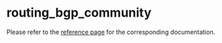 # routing_bgp_community

Please refer to the [reference page](https://docs.infrahub.app/schema-library/reference/routing_bgp_community) for the corresponding documentation.
